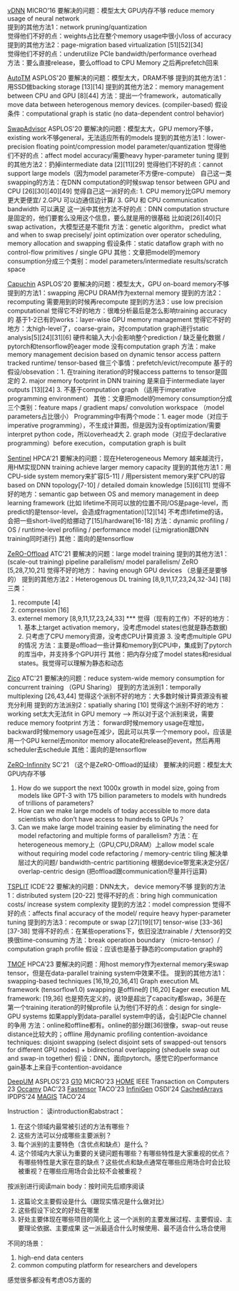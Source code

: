 
[vDNN](vDNN.pdf) MICRO'16
要解决的问题：模型太大 GPU内存不够 reduce memory usage of neural network  
提到的其他方法1：network pruning/quantization  
觉得他们不好的点：weights占比在整个memory usage中很小/loss of accuracy  
提到的其他方法2：page-migration based virtualization [51][52][34]  
觉得他们不好的点：underutilize PCIe bandwidth/performance overhead  
方法：要么直接release，要么offload to CPU Memory 之后再prefetch回来  

[AutoTM](AutoTM.pdf) ASPLOS'20
要解决的问题：模型太大，DRAM不够
提到的其他方法1：用SSD做backing storage [13][14]
提到的其他方法2：memory management between CPU and GPU [8][44]
方法：提出一个framework，automatically move data between heterogenous memory devices. (compiler-based)
假设条件：computational graph is static (no data-dependent control behavior)

[SwapAdvisor](SwapAdvisor.pdf) ASPLOS'20
要解决的问题：模型太大，GPU memory不够，existing work不够general，无法适应所有的models
提到的其他方法1：lower-precision floating point/compression model parameter/quantization
觉得他们不好的点：affect model accuracy/需要heavy hyper-parameter tuning
提到的其他方法2：扔掉intermediate data [2][11][29]
觉得他们不好的点：cannot support large models（因为model parameter不方便re-compute）
自己这一类swapping的方法：在DNN computation的时候swap tensor between GPU and CPU [26][30][40][49]
觉得自己这一派好的点: 1. CPU memory比GPU memory更大更便宜/ 2.GPU 可以边通信边计算/ 3. GPU 和 CPU communication bandwidth 可以满足
这一派中其他方法不好的点：DNN computation structure是固定的，他们要套么没用这个信息，要么就是用的很基础
比如说[26][40]只swap activation，大模型还是不能fit
方法：genetic algorithm， predict what and when to swap precisely/ 
joint optimization over operator scheduling, memory allocation and swapping
假设条件：static dataflow graph with no control-flow primitives / single GPU
其他：文章把model的memory consumption分成三个类别：model parameters/intermediate results/scratch space

[Capuchin](Capuchin.pdf) ASPLOS'20
要解决的问题：模型太大，GPU on-board memory不够
提到的方法1：swapping 用CPU DRAM作为external memory
提到的方法2：recomputing 需要用到的时候再recompute
提到的方法3：use low precision computational
觉得它不好的地方：很难分析最后是怎么影响training accuracy的
基于1-2已有的works：layer-wise GPU memory management
觉得它不好的地方：太high-level了，coarse-grain，对computation graph进行static analysis[5][24][31][6]
硬件和输入大小会影响整个prediction / 缺乏量化数据 / pytorch和tensorflow的eager mode 没有computation graph
方法：make memory management decision based on dynamic tensor access pattern tracked runtime/ tensor-based
做三个事情：prefetch/evict/recompute
基于的假设/obsevation：1. 在training iteration的时候access patterns to tensor是固定的
2. major memory footprint in DNN training 是来自于intermediate layer outputs [13][24]
3. 不基于computation graph （适用于imperative programming environment）
其他：文章把model的memory consumption分成三个类别：feature maps / gradient maps/ convolution workspace （model parameters占比很小）
Programming中有两个mode：1. eager mode（对应于imperative programming），不生成计算图，但是因为没有optimization/需要interpret python code，所以overhead大
2. graph mode（对应于declarative programming）before execution，computation graph is built

[Sentinel](Sentinel.pdf) HPCA'21
要解决的问题：现在Heterogeneous Memory 越来越流行，用HM实现DNN training achieve larger memory capacity
提到的其他方法1：用 CPU-side system memory来扩容[5-11] / 用persistent memory来扩CPU的容 
based on DNN topology[7-10] / detailed domain knowledge [5][6][11]
觉得不好的地方：semantic gap between OS and memory management in deep learning framework (比如 lifetime不同可以放的位置不同/OS是page-level，而predict的是tensor-level，会造成fragmentation)[12][14]
不考虑lifetime的话，会把一些short-live的给挪动了[15]/hardware[16-18]
方法：dynamic profiling / OS / runtime-level profiling / performance model (让migration跟DNN training同时进行) 
其他：面向的是tensorflow

[ZeRO-Offload](ZeRO-Offload.pdf) ATC'21
要解决的问题：large model training
提到的其他方法1：(scale-out training) pipeline parallelism/ model parallelism/ ZeRO [5,28,7,10,21]
觉得不好的地方： having enough GPU devices （总量还是要够的）
提到的其他方法2：Heterogenous DL training [8,9,11,17,23,24,32-34] [18]
三类：
1. recompute [4]
2. compression [16]
3. externel memory [8,9,11,17,23,24,33] ***
觉得（现有的工作）不好的地方：1. 基本上target activation memory，没考虑model states(也就是静态数据) 2. 只考虑了CPU memory资源，没考虑CPU计算资源 3. 没考虑multiple GPU的情况
方法：主要是offload一些计算和memory到CPU中，集成到了pytorch的库当中，并支持多个GPU并行
其他：把内存分成了model states和residual states。我觉得可以理解为静态和动态

[Zico](Zico.pdf) ATC'21
要解决的问题：reduce system-wide memory consumption for concurrent training （GPU Sharing）
提到的方法派别1：temporally multiplexing [26,43,44]
觉得这个派别不好的地方：大多数时候计算资源没有被充分利用
提到的方法派别2：spatially sharing [10]
觉得这个派别不好的地方：working set太大无法fit in GPU memory --> 所以对于这个派别来说，需要reduce memory footprint
方法： forward时候memory usage在增加，backward时候memory usage在减少，因此可以共享一个memory pool，应该是用一个GPU kernel去monitor memory allocate和release的event，然后再用scheduler去schedule
其他：面向的是tensorflow

[ZeRO-Infinnity](ZeRO-Infinity.pdf) SC'21 （这个是ZeRO-Offload的延续）
要解决的问题：模型太大 GPU内存不够
1. How do we support the next 1000x growth in model size, going from models like GPT-3 with 175 billion parameters to models with hundreds of trillions of parameters?
2. How can we make large models of today accessible to more data scientists who don’t have access to hundreds to GPUs？
3. Can we make large model training easier by eliminating the need for model refactoring and multiple forms of parallelism?
方法：在heterogeneous memory上（GPU,CPU,DRAM）上allow model scale without requiring model code refactoring / memory-centric tiling 解决单层过大的问题/ bandwidth-centric partitioning 根据device带宽来决定分区/ overlap-centric design (把offload跟communication尽量并行运算)

[TSPLIT](TSPLIT.pdf) ICDE'22
要解决的问题：DNN太大， device memory不够
提到的方法1：distributed system [20-22]
觉得不好的点：bring high communication costs/ increase system complexity
提到的方法2：model compression
觉得不好的点：affects final accuracy of the model/ require heavy hyper-parameter tuning
提到的方法3：recompute or swap [27][19][17] tensor-wise [33-36] [37-38]
觉得不好的点：在某些operations下，依旧没法trainable / 大tensor的交换很time-consuming
方法：break operation boundary （micro-tensor）/ computation graph profile
假设：应该也是基于静态的computation graph的

[TMOF](TMOF.pdf) HPCA'23
要解决的问题：用host memory作为external memory来swap tensor，但是在data-parallel training system中效果不佳。
提到的其他方法1： swapping-based techniques [16,19,20,36,41]
Graph execution ML framework (tensorflow1.0) swapping 是offline的 [16,20]
Eager execution ML framework: [19,36] 也是预先定义的，说19是超出了capacity都swap，36是在第一个training iteration的时候profile
认为他们不好的点：design for single-GPU systems 如果apply到data-parallel system中的话，会引起PCIe channel的争用
方法：online和offline都有。online的部分跟[36]很像，swap-out reuse distance比较大的；offline 用dynamic profiling
contention-avoidance techniques: disjoint swapping (select disjoint sets of swapped-out tensors for different GPU nodes) + bidirectional overlapping (sheduele swap out and swap-in together)
假设：DNN，面向pytorch。感觉它的performance gain基本上来自于contention-avoidance


[DeepUM](DeepUM.pdf) ASPLOS'23
[G10](G10.pdf) MICRO'23
[HOME](HOME.pdf) IEEE Transaction on Computers 23
[Occamy](Occamy.pdf) DAC'23
[Fastensor](Fastensor.pdf) TACO'23
[InfiniGen](InfiniGen.pdf) OSDI'24
[CachedArrays](CachedArrrays.pdf) IPDPS'24
[MAGIS](MAGIS.pdf) TACO'24



Instruction：
读introduction和abstract：
1. 在这个领域内最常被引述的方法有哪些？
2. 这些方法可以分成哪些主要派别？
3. 每个派别的主要特色（含优点和缺点）是什么？
4. 这个领域内大家认为重要的关键问题有哪些？有哪些特性是大家重视的优点？
有哪些特性是大家在意的缺点？这些优点和缺点通常在哪些应用场合时会比较被重视？在哪些应用场合会比较不会被重视？

按派别进行阅读main body：按时间先后顺序阅读
1. 这篇论文主要假设是什么（跟现实情况是什么做对比）
2. 这些假设下论文的好处在哪里
3. 好处主要体现在哪些项目的简化上
这一个派别的主要发展过程、主要假设、主要理论依据、主要成果
这一派最适合什么时候使用、最不适合什么场合使用


不同的场景：
1. high-end data centers
2. common computing platform for researchers and developers

感觉很多都没有考虑OS方面的